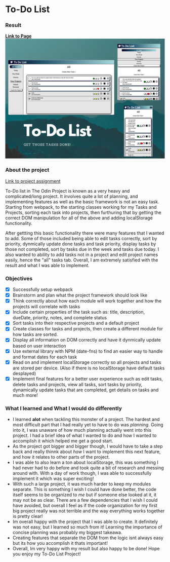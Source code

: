 # To-Do List

### Result

[**Link to Page**](https://baguirre03.github.io/to-do/)
![Collage preview format](./src//imgs/collage-image.png?raw=true "Preview")

### About the project

[Link to project assignment](https://www.theodinproject.com/lessons/node-path-javascript-todo-list)

To-Do list in The Odin Project is known as a very heavy and complicated/long project. It involves quite a lot of planning, and implementing features as well as the basic framework is not an easy task. Starting from webpack, to the starting classes working for my Tasks and Projects, sorting each task into projects, then furthuring that by getting the correct DOM manipulation for all of the above and adding localStorage functionality.

After gettting this basic functionality there were many features that I wanted to add. Some of those included being able to edit tasks correctly, sort by priority, dynmically update done tasks and task priority, display tasks by those not completed, sort by tasks due in the week and tasks due today. I also wanted to ability to add tasks not in a project and edit project names easily, hence the "all" tasks tab. Overall, I am extremely satisfied with the result and what I was able to implement.

### Objectives

- [x] Successfully setup webpack
- [x] Brainstorm and plan what the project framework should look like
- [x] Think correctly about how each module will work together and how the projects will correlate with tasks
- [x] Include certain properties of the task such as: title, description, dueDate, priority, notes, and complete status
- [x] Sort tasks into their respective projects and a default project
- [x] Create classes for tasks and projects, then create a different module for how tasks are sorted.
- [x] Display all information on DOM correctly and have it dynmically update based on user interaction
- [x] Use external library with NPM (date-fns) to find an easier way to handle and format dates for each task
- [x] Read on and implement localStorage correctly so all projects and tasks are stored per device. (Also if there is no localStorage have default tasks desplayed)
- [x] Implement final features for a better user experience such as edit tasks, delete tasks and projects, view all tasks, sort tasks by priority, dynamically update tasks that are completed, get details on tasks and much more!

### What I learned and What I would do differently

- I learned **alot** when tackling this monster of a project. The hardest and most difficult part that I had really yet to have to do was _planning_. Going into it, I was unaware of how much planning actually went into this project. I had a brief idea of what I wanted to do and how I wanted to accomplish it which helped me get a good start.
- As the project got bigger and bigger though, I would have to take a step back and really thinnk about _how_ I want to implement this next feature, and how it relates to other parts of the project.
- I was able to also learn a ton about localStorage, this was something I had never had to do before and took quite a bit of research and messing around with. With a day of work though, I was able to successfully implement it which was super exciting!
- With such a large project, it was much harder to keep my modules separate. This is something I wish I could have done better, the code itself seems to be organized to _me_ but if someone else looked at it, it may not be as clear. There are a few dependencies that I wish I could have avoided, but overall I feel as if the code organization for my first big project really was not terrible and the way everything works together is pretty clear!
- Im overall happy with the project that I was able to create. It definitely was not easy, but I learned so much from it! Learning the importance of concise planning was probably my biggest takeawa.
- Creating features that separate the DOM from the logic isnt always easy but its how you accomplish it thats important!
- Overall, Im very happy with my result but also happy to be done! Hope you enjoy my To-Do List Project!
